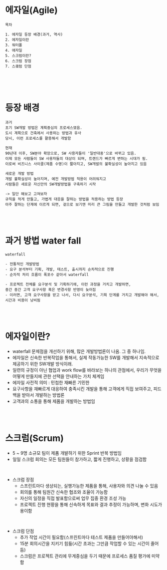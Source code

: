# 에자일(Agile)
```
목차

1. 에자일 등장 배경(과거, 역사)
2. 에자일이란
3. 워터폴
4. 애자일
5. 스크럼이란?
6. 스크럼 장점
7. 스킄럼 단점
```

<br>
<br>
<br>

# 등장 배경
```
과거
초기 SW개발 방법은 계획중심의 프로세스였음.
도시 계획으로 건축에서 사용하는 방법과 유사
당시, 이런 프로세스를 활용해서 개발함

현재
90년대 이후, SW분야 확장으로, SW 사용자들이 '일반대중'으로 바뀌고 있음.
이제 모든 사람들이 SW 사용자들의 대상이 되며, 트랜드가 빠르게 변하는 시대가 됨.
이로써 비즈니스 사이클(제품 수명)이 짧아지고, SW개발의 불확실성이 높아지고 있음

새로운 개발 방법
개발 불확실성이 높아지며, 예전 개발방법 적용이 어려워지고
사람들은 새로운 자신만의 SW개발방법을 구축하기 시작

-> 일단 해보고 고쳐보자
규칙을 적게 만들고, 가볍게 대응을 잘하는 방법을 적용하는 방법 등장
아주 잘하는 단계에 이르게 되면, 겉으로 보기엔 미리 큰 그림을 만들고 개발한 것처럼 보임
```

<br>
<br>

# 과거 방법 water fall
```
waterfall

- 전통적인 개발방법
- 요구 분석부터 기획, 개발, 테스트, 출시까지 순차적으로 진행
- 순차적 처리 흐름이 폭포수 같아서 waterfall

- 프로젝트 전체를 요구분석 및 기획하기에, 이런 과정을 거치고 개발하면,
중간 중간 고객 요구사항 혹은 변경사항 반영이 늦어짐
- 이러면, 고객 요구사항을 받고 나서, 다시 요구분석, 기획 단계를 거치고 개발해야 해서,
시간과 비용이 낭비됨
```

<br>
<br>


# 에자일이란?
- waterfall 문제점을 개선하기 위해, 많은 개발방법론이 나옴. 그 중 하나임.
- 에자일은 신속한 반복작업을 통해서, 실제 작동가능한 SW를 개발해서
  지속적으로 제공하기 위한 SW개발 방식이래.
- 일련의 규정이 아닌 협업과 work flow를 바라보는 하나의 관점에서,
  우리가 무엇을 어떻게 만들지에 관한 선택을 안내하는 가치 체계임
- 에자일 사전적 의미 : 민첩한 재빠른 기민한
- 요구사항을 재빠르게 대응하여 충족시킨 개발을 통해 고객에게 직접 보여주고, 피드백을 받아서 개발하는 방법론
- 고객과의 소통을 통해 제품을 개발하는 방법임

<br>
<br>

# 스크럼(Scrum)
- 5 ~ 9명 소규모 팀이 제품 개발하기 위한 Sprint 반복 방법임
- 일일 스크럼 회의는 모든 팀원들이 참가하고, 짧게 진행하고, 상황을 점검함

<br>

- 스크럼 장점
  - 스프린트마다 생상되는, 실행가능한 제품을 통해, 사용자와 의견 나눌 수 있음
  - 회의를 통해 팀원간 신속한 협조와 조율이 가능함
  - 자신의 일정을 직접 발표함으로써 업무 집중 환경 조성 가능
  - 프로젝트 진행 현황을 통해 신속하게 목표와 결과 추정이 가능하며, 변화 시도가 용이함
 
<br>

- 스크럼 단점
  - 추가 작업 시간이 필요함(스프린트마다 테스트 제품을 만들어야해서)
  - 15분 회의시간을 지키기 힘듦(시간 초과는 그만큼 작업할 수 있는 시간이 줄어듬)
  - 스크럼은 프로젝트 관리에 무게중심을 두기 때문에 프로세스 품질 평가에 미약함
 

